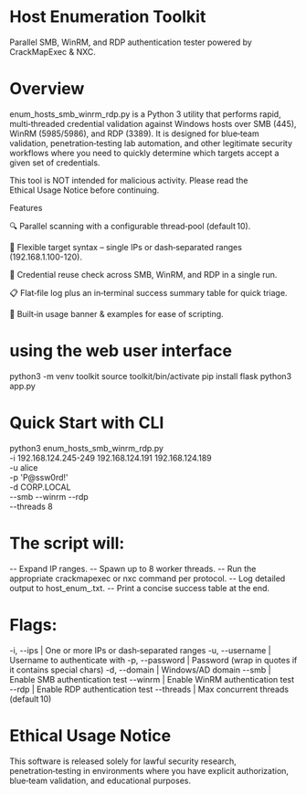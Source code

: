 # Host Enumeration Toolkit

Parallel SMB, WinRM, and RDP authentication tester powered by CrackMapExec & NXC.

# Overview

enum_hosts_smb_winrm_rdp.py is a Python 3 utility that performs rapid, multi‑threaded credential validation against Windows hosts over SMB (445), WinRM (5985/5986), and RDP (3389).  It is designed for blue‑team validation, penetration‑testing lab automation, and other legitimate security workflows where you need to quickly determine which targets accept a given set of credentials.

This tool is NOT intended for malicious activity. Please read the Ethical Usage Notice before continuing.

Features

🔍 Parallel scanning with a configurable thread‑pool (default 10).

🎯 Flexible target syntax – single IPs or dash‑separated ranges (192.168.1.100-120).

🔐 Credential reuse check across SMB, WinRM, and RDP in a single run.

📋 Flat‑file log plus an in‑terminal success summary table for quick triage.

📝 Built‑in usage banner & examples for ease of scripting.

# using the web user interface
python3 -m venv toolkit
source toolkit/bin/activate
pip install flask
python3 app.py

# Quick Start with CLI

python3 enum_hosts_smb_winrm_rdp.py \
  -i 192.168.124.245-249 192.168.124.191 192.168.124.189 \
  -u alice \
  -p 'P@ssw0rd!' \
  -d CORP.LOCAL \
  --smb --winrm --rdp \
  --threads 8

# The script will:

-- Expand IP ranges.
-- Spawn up to 8 worker threads.
-- Run the appropriate crackmapexec or nxc command per protocol.
-- Log detailed output to host_enum_<timestamp>.txt.
-- Print a concise success table at the end.

# Flags:
-i, --ips | One or more IPs or dash‑separated ranges
-u, --username | Username to authenticate with
-p, --password | Password (wrap in quotes if it contains special chars)
-d, --domain | Windows/AD domain
--smb | Enable SMB authentication test
--winrm | Enable WinRM authentication test
--rdp | Enable RDP authentication test
--threads | Max concurrent threads (default 10)

# Ethical Usage Notice

This software is released solely for lawful security research, penetration‑testing in environments where you have explicit authorization, blue‑team validation, and educational purposes.
